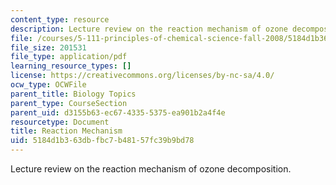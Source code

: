 ```yaml
---
content_type: resource
description: Lecture review on the reaction mechanism of ozone decomposition.
file: /courses/5-111-principles-of-chemical-science-fall-2008/5184d1b363dbfbc7b48157fc39b9bd78_bioex_lect33.pdf
file_size: 201531
file_type: application/pdf
learning_resource_types: []
license: https://creativecommons.org/licenses/by-nc-sa/4.0/
ocw_type: OCWFile
parent_title: Biology Topics
parent_type: CourseSection
parent_uid: d3155b63-ec67-4335-5375-ea901b2a4f4e
resourcetype: Document
title: Reaction Mechanism
uid: 5184d1b3-63db-fbc7-b481-57fc39b9bd78
---
```

Lecture review on the reaction mechanism of ozone decomposition.